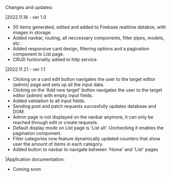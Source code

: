 Changes and updates:

|2022.11.18 - ver 1.0

- 50 items generated, edited and added to Firebase realtime databse, with images in storage.
- Added navbar, routing, all neccessary components, filter pipes, models, etc.
- Added responsive card design, filtering options and a pagination component to List page.
- CRUD funtionality added to http service.

|2022.11.21 - ver 1.1

- Clicking on a card edit button navigates the user to the target editor (admin) page and sets up all the input data.
- Clicking on the 'Add new target' button navigates the user to the target editor (admin) with empty input fields.
- Added validation to all input fields.
- Sending post and patch requests succesfully updates database and DOM.
- Admin page is not displayed on the navbar anymore, it can only be reached through edit or create requests.
- Default display mode on List page is 'List all'. Unchecking it enables the pagination component.
- Filter categories now feature dynamically updated counters that show user the amount of items in each category.
- Added button to navbar to navigate between 'Home' and 'List' pages

|Application documentation:

- Coming soon

